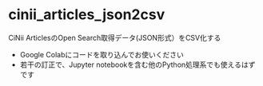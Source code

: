 # cinii_articles_json2csv

CiNii ArticlesのOpen Search取得データ(JSON形式）をCSV化する
- Google Colabにコードを取り込んでお使いください
- 若干の訂正で、Jupyter notebookを含む他のPython処理系でも使えるはずです
